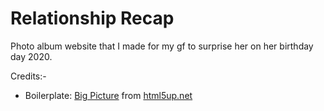 # Relationship Recap

Photo album website that I made for my gf to surprise her on her birthday day 2020.

Credits:-

* Boilerplate: [Big Picture](https://html5up.net/big-picture) from [html5up.net](https://html5up.net/)

